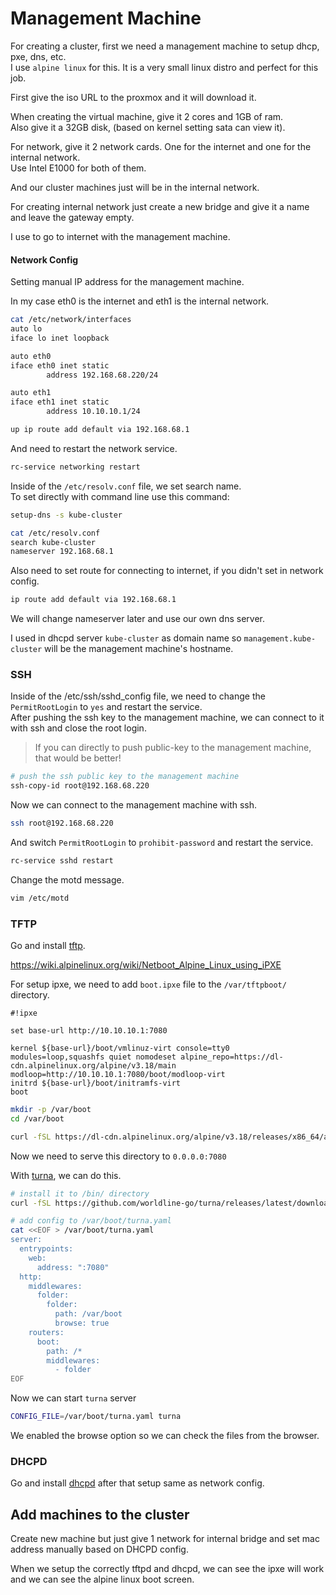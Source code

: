 # Management Machine

For creating a cluster, first we need a management machine to setup dhcp, pxe, dns, etc.  
I use `alpine linux` for this. It is a very small linux distro and perfect for this job.  

First give the iso URL to the proxmox and it will download it.

When creating the virtual machine, give it 2 cores and 1GB of ram.  
Also give it a 32GB disk, (based on kernel setting sata can view it).

For network, give it 2 network cards. One for the internet and one for the internal network.  
Use Intel E1000 for both of them.

And our cluster machines just will be in the internal network.

For creating internal network just create a new bridge and give it a name and leave the gateway empty.

I use to go to internet with the management machine.

#### Network Config

Setting manual IP address for the management machine.

In my case eth0 is the internet and eth1 is the internal network.

```sh
cat /etc/network/interfaces 
auto lo
iface lo inet loopback

auto eth0
iface eth0 inet static
        address 192.168.68.220/24

auto eth1
iface eth1 inet static
        address 10.10.10.1/24

up ip route add default via 192.168.68.1
```

And need to restart the network service.

```sh
rc-service networking restart
```

Inside of the `/etc/resolv.conf` file, we set search name.  
To set directly with command line use this command:

```sh
setup-dns -s kube-cluster
```

```sh
cat /etc/resolv.conf
search kube-cluster
nameserver 192.168.68.1
```

Also need to set route for connecting to internet, if you didn't set in network config.

```sh
ip route add default via 192.168.68.1
```

We will change nameserver later and use our own dns server.

I used in dhcpd server `kube-cluster` as domain name so `management.kube-cluster` will be the management machine's hostname.

### SSH

Inside of the /etc/ssh/sshd_config file, we need to change the `PermitRootLogin` to `yes` and restart the service.  
After pushing the ssh key to the management machine, we can connect to it with ssh and close the root login.

> If you can directly to push public-key to the management machine, that would be better!

```sh
# push the ssh public key to the management machine
ssh-copy-id root@192.168.68.220
```

Now we can connect to the management machine with ssh.

```sh
ssh root@192.168.68.220
```

And switch `PermitRootLogin` to `prohibit-password` and restart the service.

```sh
rc-service sshd restart
```

Change the motd message.

```sh
vim /etc/motd
```

### TFTP

Go and install [tftp](../tools/server/tftp).

https://wiki.alpinelinux.org/wiki/Netboot_Alpine_Linux_using_iPXE

For setup ipxe, we need to add `boot.ipxe` file to the `/var/tftpboot/` directory.

```
#!ipxe

set base-url http://10.10.10.1:7080

kernel ${base-url}/boot/vmlinuz-virt console=tty0 modules=loop,squashfs quiet nomodeset alpine_repo=https://dl-cdn.alpinelinux.org/alpine/v3.18/main modloop=http://10.10.10.1:7080/boot/modloop-virt
initrd ${base-url}/boot/initramfs-virt
boot
```

```sh
mkdir -p /var/boot
cd /var/boot

curl -fSL https://dl-cdn.alpinelinux.org/alpine/v3.18/releases/x86_64/alpine-netboot-3.18.5-x86_64.tar.gz | tar -xz --overwrite
```

Now we need to serve this directory to `0.0.0.0:7080`

With [turna](https://worldline-go.github.io/turna/introduction/getting-started.html#linux), we can do this.

```sh
# install it to /bin/ directory
curl -fSL https://github.com/worldline-go/turna/releases/latest/download/turna_Linux_x86_64.tar.gz | tar -xz --overwrite -C /bin/ turna

# add config to /var/boot/turna.yaml
cat <<EOF > /var/boot/turna.yaml
server:
  entrypoints:
    web:
      address: ":7080"
  http:
    middlewares:
      folder:
        folder:
          path: /var/boot
          browse: true
    routers:
      boot:
        path: /*
        middlewares:
          - folder
EOF
```

Now we can start `turna` server

```sh
CONFIG_FILE=/var/boot/turna.yaml turna
```

We enabled the browse option so we can check the files from the browser.

### DHCPD

Go and install [dhcpd](../tools/server/dhcpd) after that setup same as network config.

## Add machines to the cluster

Create new machine but just give 1 network for internal bridge and set mac address manually based on DHCPD config.

When we setup the correctly tftpd and dhcpd, we can see the ipxe will work and we can see the alpine linux boot screen.
